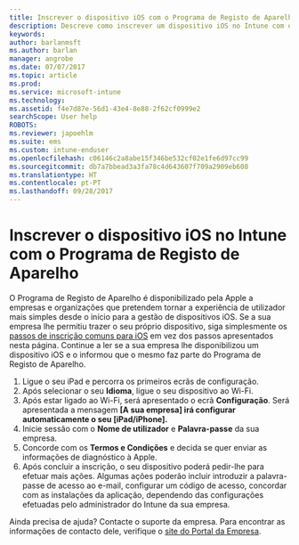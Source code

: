 ```yaml
---
title: Inscrever o dispositivo iOS com o Programa de Registo de Aparelho | Documentos Microsoft
description: Descreve como inscrever um dispositivo iOS no Intune com o DEP
keywords: 
author: barlanmsft
ms.author: barlan
manager: angrobe
ms.date: 07/07/2017
ms.topic: article
ms.prod: 
ms.service: microsoft-intune
ms.technology: 
ms.assetid: f4e7d87e-56d1-43e4-8e88-2f62cf0999e2
searchScope: User help
ROBOTS: 
ms.reviewer: japoehlm
ms.suite: ems
ms.custom: intune-enduser
ms.openlocfilehash: c06146c2a8abe15f346be532cf02e1fe6d97cc99
ms.sourcegitcommit: db7a7bbead3a3fa78c4d643607f709a2909eb608
ms.translationtype: HT
ms.contentlocale: pt-PT
ms.lasthandoff: 09/28/2017
---
```

# <a name="enroll-your-ios-device-in-intune-with-the-device-enrollment-program"></a>Inscrever o dispositivo iOS no Intune com o Programa de Registo de Aparelho

O Programa de Registo de Aparelho é disponibilizado pela Apple a empresas e organizações que pretendem tornar a experiência de utilizador mais simples desde o início para a gestão de dispositivos iOS. Se a sua empresa lhe permitiu trazer o seu próprio dispositivo, siga simplesmente os [passos de inscrição comuns para iOS](enroll-your-device-in-intune-ios.md) em vez dos passos apresentados nesta página. Continue a ler se a sua empresa lhe disponibilizou um dispositivo iOS e o informou que o mesmo faz parte do Programa de Registo de Aparelho.

1.  Ligue o seu iPad e percorra os primeiros ecrãs de configuração.
2.  Após selecionar o seu **Idioma**, ligue o seu dispositivo ao Wi-Fi.
3.  Após estar ligado ao Wi-Fi, será apresentado o ecrã **Configuração**. Será apresentada a mensagem **[A sua empresa] irá configurar automaticamente o seu [iPad/iPhone].**
4.  Inicie sessão com o **Nome de utilizador** e **Palavra-passe** da sua empresa.
5.  Concorde com os **Termos e Condições** e decida se quer enviar as informações de diagnóstico à Apple.
6.  Após concluir a inscrição, o seu dispositivo poderá pedir-lhe para efetuar mais ações. Algumas ações poderão incluir introduzir a palavra-passe de acesso ao e-mail, configurar um código de acesso, concordar com as instalações da aplicação, dependendo das configurações efetuadas pelo administrador do Intune da sua empresa.

Ainda precisa de ajuda? Contacte o suporte da empresa. Para encontrar as informações de contacto dele, verifique o [site do Portal da Empresa](https://portal.manage.microsoft.com).
